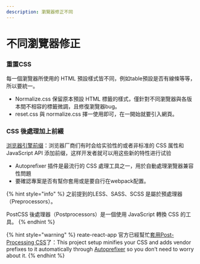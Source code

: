 ```yaml
---
description: 瀏覽器修正不同
---
```


# 不同瀏覽器修正



### 重置CSS

每一個瀏覽器所使用的 HTML 預設樣式皆不同，例如table預設是否有線條等等，所以要統一。

* Normalize.css 保留原本預設 HTML 標籤的樣式，僅針對不同瀏覽器與各版本間不相容的標籤微調，且修復瀏覽器bug。
* reset.css 與 normalize.css 擇一使用即可，在一開始就要引入網頁。

### CSS 後處理加上前綴

[浏览器引擎前缀](https://developer.mozilla.org/zh-CN/docs/Glossary/Vendor\_Prefix)：浏览器厂商们有时会给实验性的或者非标准的 CSS 属性和 JavaScript API 添加前缀，这样开发者就可以用这些新的特性进行试验

* Autoprefixer 插件是最流行的 CSS 處理工具之一，用於自動處理瀏覽器兼容性問題
* 要確認專案是否有幫你套用或是要自行在webpack配置。

{% hint style="info" %}
之前提到的LESS、SASS、SCSS 是屬於預處理器（Preprocessors）。

PostCSS 後處理器（Postprocessors）是一個使用 JavaScript 轉換 CSS 的工具。
{% endhint %}

{% hint style="warning" %}
reate-react-app 官方已經幫忙[套用Post-Processing CSS](https://create-react-app.dev/docs/post-processing-css/)了：This project setup minifies your CSS and adds vendor prefixes to it automatically through [Autoprefixer](https://github.com/postcss/autoprefixer) so you don’t need to worry about it.
{% endhint %}

